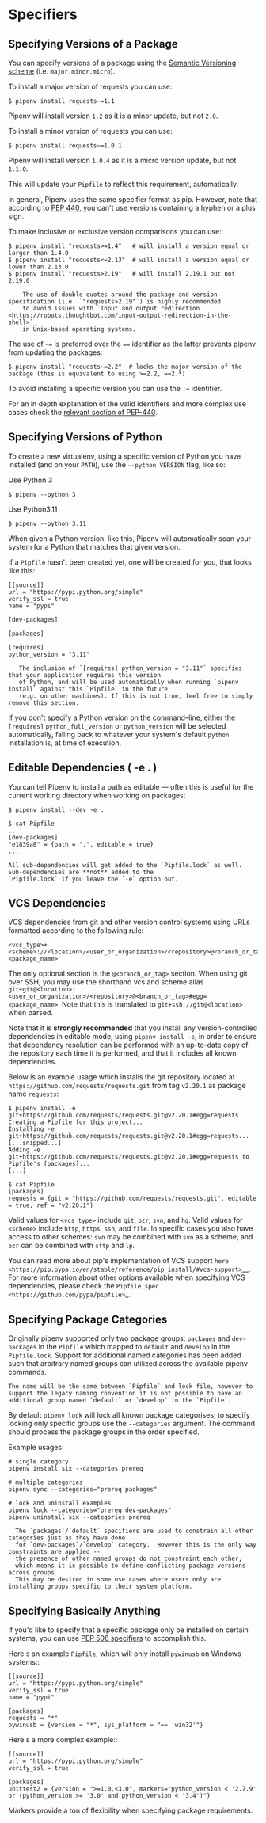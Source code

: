 # Specifiers


## Specifying Versions of a Package

You can specify versions of a package using the [Semantic Versioning scheme](https://semver.org/)
(i.e. `major.minor.micro`).

To install a major version of requests you can use:

    $ pipenv install requests~=1.1

Pipenv will install version `1.2` as it is a minor update, but not `2.0`.

To install a minor version of requests you can use:

    $ pipenv install requests~=1.0.1

Pipenv will install version `1.0.4` as it is a micro version update, but not `1.1.0`.

This will update your `Pipfile` to reflect this requirement, automatically.

In general, Pipenv uses the same specifier format as pip. However, note that according to [PEP 440](https://www.python.org/dev/peps/pep-0440/),
you can't use versions containing a hyphen or a plus sign.

To make inclusive or exclusive version comparisons you can use:

    $ pipenv install "requests>=1.4"   # will install a version equal or larger than 1.4.0
    $ pipenv install "requests<=2.13"  # will install a version equal or lower than 2.13.0
    $ pipenv install "requests>2.19"   # will install 2.19.1 but not 2.19.0

```{note}
    The use of double quotes around the package and version specification (i.e. `"requests>2.19"`) is highly recommended
    to avoid issues with `Input and output redirection <https://robots.thoughtbot.com/input-output-redirection-in-the-shell>`_
    in Unix-based operating systems.
```

The use of `~=` is preferred over the `==` identifier as the latter prevents pipenv from updating the packages:

    $ pipenv install "requests~=2.2"  # locks the major version of the package (this is equivalent to using >=2.2, ==2.*)

To avoid installing a specific version you can use the `!=` identifier.

For an in depth explanation of the valid identifiers and more complex use cases check
the [relevant section of PEP-440]( https://www.python.org/dev/peps/pep-0440/#version-specifiers).

## Specifying Versions of Python

To create a new virtualenv, using a specific version of Python you have installed (and
on your `PATH`), use the `--python VERSION` flag, like so:

Use Python 3

    $ pipenv --python 3

Use Python3.11

    $ pipenv --python 3.11


When given a Python version, like this, Pipenv will automatically scan your system for a Python that matches that given version.

If a `Pipfile` hasn't been created yet, one will be created for you, that looks like this:

    [[source]]
    url = "https://pypi.python.org/simple"
    verify_ssl = true
    name = "pypi"

    [dev-packages]

    [packages]

    [requires]
    python_version = "3.11"

```{note}
   The inclusion of `[requires] python_version = "3.11"` specifies that your application requires this version
   of Python, and will be used automatically when running `pipenv install` against this `Pipfile` in the future
   (e.g. on other machines). If this is not true, feel free to simply remove this section.
```

If you don't specify a Python version on the command–line, either the `[requires]` `python_full_version` or `python_version` will be selected
automatically, falling back to whatever your system's default `python` installation is, at time of execution.


## Editable Dependencies ( -e . )

You can tell Pipenv to install a path as editable — often this is useful for
the current working directory when working on packages:

    $ pipenv install --dev -e .

    $ cat Pipfile
    ...
    [dev-packages]
    "e1839a8" = {path = ".", editable = true}
    ...
```{note}
All sub-dependencies will get added to the `Pipfile.lock` as well. Sub-dependencies are **not** added to the
`Pipfile.lock` if you leave the `-e` option out.
```

## VCS Dependencies

VCS dependencies from git and other version control systems using URLs formatted according to the following rule:

    <vcs_type>+<scheme>://<location>/<user_or_organization>/<repository>@<branch_or_tag>#egg=<package_name>

The only optional section is the `@<branch_or_tag>` section.  When using git over SSH, you may use the shorthand vcs and scheme alias `git+git@<location>:<user_or_organization>/<repository>@<branch_or_tag>#egg=<package_name>`. Note that this is translated to `git+ssh://git@<location>` when parsed.

Note that it is **strongly recommended** that you install any version-controlled dependencies in editable mode, using `pipenv install -e`, in order to ensure that dependency resolution can be performed with an up-to-date copy of the repository each time it is performed, and that it includes all known dependencies.

Below is an example usage which installs the git repository located at `https://github.com/requests/requests.git` from tag `v2.20.1` as package name `requests`:

    $ pipenv install -e git+https://github.com/requests/requests.git@v2.20.1#egg=requests
    Creating a Pipfile for this project...
    Installing -e git+https://github.com/requests/requests.git@v2.20.1#egg=requests...
    [...snipped...]
    Adding -e git+https://github.com/requests/requests.git@v2.20.1#egg=requests to Pipfile's [packages]...
    [...]

    $ cat Pipfile
    [packages]
    requests = {git = "https://github.com/requests/requests.git", editable = true, ref = "v2.20.1"}

Valid values for `<vcs_type>` include `git`, `bzr`, `svn`, and `hg`.  Valid values for `<scheme>` include `http`, `https`, `ssh`, and `file`.  In specific cases you also have access to other schemes: `svn` may be combined with `svn` as a scheme, and `bzr` can be combined with `sftp` and `lp`.

You can read more about pip's implementation of VCS support `here <https://pip.pypa.io/en/stable/reference/pip_install/#vcs-support>`__. For more information about other options available when specifying VCS dependencies, please check the `Pipfile spec <https://github.com/pypa/pipfile>`_.


## Specifying Package Categories

Originally pipenv supported only two package groups:  `packages` and `dev-packages` in the `Pipfile` which mapped to `default` and `develop` in the `Pipfile.lock`.   Support for additional named categories has been added such that arbitrary named groups can utilized across the available pipenv commands.

```{note}
The name will be the same between `Pipfile` and lock file, however to support the legacy naming convention it is not possible to have an additional group named `default` or `develop` in the `Pipfile`.
```

By default `pipenv lock` will lock all known package categorises; to specify locking only specific groups use the `--categories` argument.
The command should process the package groups in the order specified.

Example usages:

	# single category
	pipenv install six --categories prereq

	# multiple categories
	pipenv sync --categories="prereq packages"

	# lock and uninstall examples
	pipenv lock --categories="prereq dev-packages"
	pipenv uninstall six --categories prereq


```{note}
  The `packages`/`default` specifiers are used to constrain all other categories just as they have done
  for `dev-packages`/`develop` category.  However this is the only way constraints are applied --
  the presence of other named groups do not constraint each other,
  which means it is possible to define conflicting package versions across groups.
  This may be desired in some use cases where users only are installing groups specific to their system platform.
```

## Specifying Basically Anything

If you'd like to specify that a specific package only be installed on certain systems,
you can use [PEP 508 specifiers](https://www.python.org/dev/peps/pep-0508/) to accomplish this.

Here's an example `Pipfile`, which will only install `pywinusb` on Windows systems::

    [[source]]
    url = "https://pypi.python.org/simple"
    verify_ssl = true
    name = "pypi"

    [packages]
    requests = "*"
    pywinusb = {version = "*", sys_platform = "== 'win32'"}

Here's a more complex example::

    [[source]]
    url = "https://pypi.python.org/simple"
    verify_ssl = true

    [packages]
    unittest2 = {version = ">=1.0,<3.0", markers="python_version < '2.7.9' or (python_version >= '3.0' and python_version < '3.4')"}

Markers provide a ton of flexibility when specifying package requirements.
